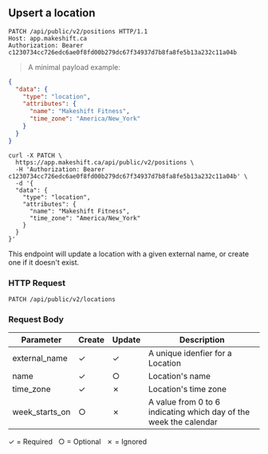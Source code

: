 ## Upsert a location

```http
PATCH /api/public/v2/positions HTTP/1.1
Host: app.makeshift.ca
Authorization: Bearer c1230734cc726edc6ae0f8fd00b279dc67f34937d7b8fa8fe5b13a232c11a04b
```

> A minimal payload example:

```json
{
  "data": {
    "type": "location",
    "attributes": {
      "name": "Makeshift Fitness",
      "time_zone": "America/New_York"
    }
  }
}
```

```shell
curl -X PATCH \
  https://app.makeshift.ca/api/public/v2/positions \
  -H 'Authorization: Bearer c1230734cc726edc6ae0f8fd00b279dc67f34937d7b8fa8fe5b13a232c11a04b' \
  -d '{
  "data": {
    "type": "location",
    "attributes": {
      "name": "Makeshift Fitness",
      "time_zone": "America/New_York"
    }
  }
}'
```

This endpoint will update a location with a given external name, or create one if it doesn't exist.

### HTTP Request

`PATCH /api/public/v2/locations`

### Request Body

Parameter          |  Create   | Update       | Description
---------          | --------- | ----------   |-----------
external_name      |  ✓        | ✓            | A unique idenfier for a Location
name               |  ✓        | ○            | Location's name
time_zone          |  ✓        | ✗            | Location's time zone
week_starts_on     |  ○        | ✗            | A value from 0 to 6 indicating which day of the week the calendar

✓ = Required &nbsp; ○ = Optional &nbsp; ✗ = Ignored

